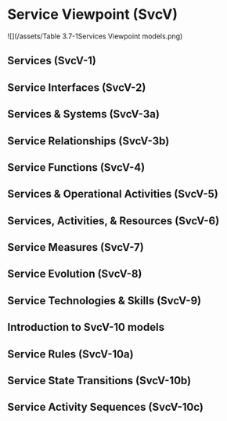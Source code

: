 # Service Viewpoint \(SvcV\)

![](/assets/Table 3.7-1Services Viewpoint models.png)

## Services \(SvcV-1\)

## Service Interfaces \(SvcV-2\)

## Services & Systems \(SvcV-3a\)

## Service Relationships \(SvcV-3b\)

## Service Functions \(SvcV-4\)

## Services & Operational Activities \(SvcV-5\)

## Services, Activities, & Resources \(SvcV-6\)

## Service Measures \(SvcV-7\)

## Service Evolution \(SvcV-8\)

## Service Technologies & Skills \(SvcV-9\)

## Introduction to SvcV-10 models

## Service Rules \(SvcV-10a\)

## Service State Transitions \(SvcV-10b\)

## Service Activity Sequences \(SvcV-10c\)



